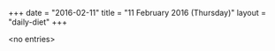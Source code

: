 +++
date = "2016-02-11"
title = "11 February 2016 (Thursday)"
layout = "daily-diet"
+++

\<no entries\>